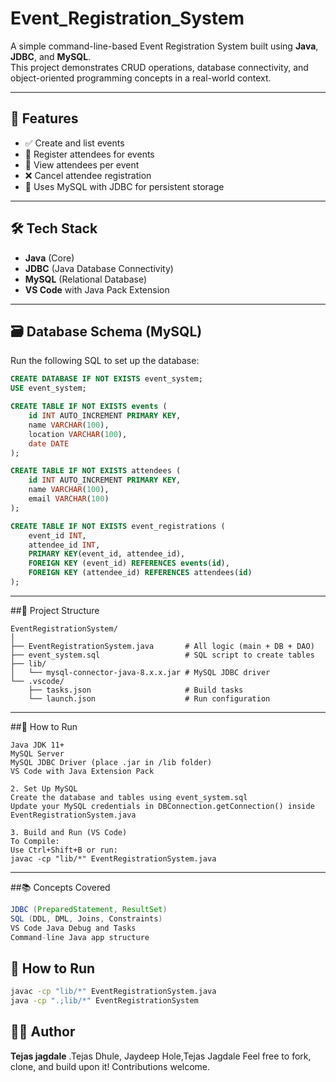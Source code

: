 # Event_Registration_System
A simple command-line-based Event Registration System built using **Java**, **JDBC**, and **MySQL**.  
This project demonstrates CRUD operations, database connectivity, and object-oriented programming concepts in a real-world context.

---

## 📌 Features

- ✅ Create and list events
- 👥 Register attendees for events
- 👀 View attendees per event
- ❌ Cancel attendee registration
- 💾 Uses MySQL with JDBC for persistent storage

---

## 🛠️ Tech Stack
- **Java** (Core)
- **JDBC** (Java Database Connectivity)
- **MySQL** (Relational Database)
- **VS Code** with Java Pack Extension

---

## 🗃️ Database Schema (MySQL)
Run the following SQL to set up the database:

```sql
CREATE DATABASE IF NOT EXISTS event_system;
USE event_system;

CREATE TABLE IF NOT EXISTS events (
    id INT AUTO_INCREMENT PRIMARY KEY,
    name VARCHAR(100),
    location VARCHAR(100),
    date DATE
);

CREATE TABLE IF NOT EXISTS attendees (
    id INT AUTO_INCREMENT PRIMARY KEY,
    name VARCHAR(100),
    email VARCHAR(100)
);

CREATE TABLE IF NOT EXISTS event_registrations (
    event_id INT,
    attendee_id INT,
    PRIMARY KEY(event_id, attendee_id),
    FOREIGN KEY (event_id) REFERENCES events(id),
    FOREIGN KEY (attendee_id) REFERENCES attendees(id)
);
```
----
##📁 Project Structure
```
EventRegistrationSystem/
│
├── EventRegistrationSystem.java       # All logic (main + DB + DAO)
├── event_system.sql                   # SQL script to create tables
├── lib/
│   └── mysql-connector-java-8.x.x.jar # MySQL JDBC driver
└── .vscode/
    ├── tasks.json                     # Build tasks
    └── launch.json                    # Run configuration
```
---
##🚀 How to Run
```1. Install Requirements
Java JDK 11+
MySQL Server
MySQL JDBC Driver (place .jar in /lib folder)
VS Code with Java Extension Pack

2. Set Up MySQL
Create the database and tables using event_system.sql
Update your MySQL credentials in DBConnection.getConnection() inside EventRegistrationSystem.java

3. Build and Run (VS Code)
To Compile:
Use Ctrl+Shift+B or run:
javac -cp "lib/*" EventRegistrationSystem.java
```

---
##📚 Concepts Covered
```Java OOP (Encapsulation, Abstraction)
JDBC (PreparedStatement, ResultSet)
SQL (DDL, DML, Joins, Constraints)
VS Code Java Debug and Tasks
Command-line Java app structure
```

## 📁 How to Run
```bash
javac -cp "lib/*" EventRegistrationSystem.java
java -cp ".;lib/*" EventRegistrationSystem
```

## 🙋‍♂️ Author
**Tejas jagdale**
.Tejas Dhule, Jaydeep Hole,Tejas Jagdale
Feel free to fork, clone, and build upon it! Contributions welcome.
